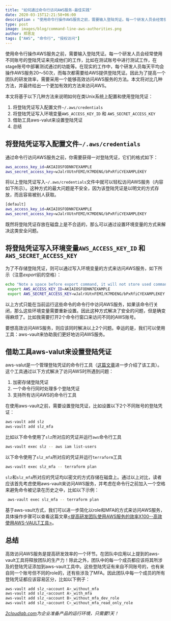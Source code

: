 ```yaml
---
title: "如何通过命令行访问AWS服务-最佳实践"
date: 2020-03-15T12:21:58+06:00
description : "使用命令行操作AWS服务之前，需要输入登陆凭证。每一个研发人员会经常使用不同账号的登陆凭证来完成他们的工作，比如在测试账号中进行测试工作，在stage账号中部署测试通过的功能等。在现实的工作中，每个研发人员每天平均会操作AWS服务20～50次，而每次都需要给AWS提供登陆凭证。因此为了提高一个团队的研发效率，需要寻求一个能够高效访问AWS服务的方法。本文将对比几种方法，并最终给出一个更加有效的方法来访问AWS。"
type: post
image: images/blog/command-line-aws-authorities.png
author: 郑思龙
tags: ["AWS", "命令行", "授权访问"]
---
```


使用命令行操作AWS服务之前，需要输入登陆凭证。每一个研发人员会经常使用不同账号的登陆凭证来完成他们的工作，比如在测试账号中进行测试工作，在stage账号中部署测试通过的功能等。在现实的工作中，每个研发人员每天平均会操作AWS服务20～50次，而每次都需要给AWS提供登陆凭证。因此为了提高一个团队的研发效率，需要采用一个能够高效访问AWS服务的方法。本文将对比几种方法，并最终给出一个更加有效的方法来访问AWS。

本文将基于以下几种方法来说明如何在类Unix系统上配置和使用登陆凭证：

1. 将登陆凭证写入配置文件`~/.aws/credentials`
2. 将登陆凭证写入环境变量`AWS_ACCESS_KEY_ID` 和 `AWS_SECRET_ACCESS_KEY`
3. 借助工具aws-valut来设置登陆凭证
4. 总结

## 将登陆凭证写入配置文件`~/.aws/credentials`

通过命令行访问AWS服务之前，你需要获得一对登陆凭证，它们的格式如下：

```bash
aws_access_key_id=AKIAIOSFODNN7EXAMPLE
aws_secret_access_key=wJalrXUtnFEMI/K7MDENG/bPxRfiCYEXAMPLEKEY
```

将以上登陆凭证写入`~/.aws/credentials`文件中就可以轻松访问AWS服务（内容如下所示）。这种方式的最大问题是不安全，因为该登陆凭证是以明文的方式存放，而且容易被别人获取。

```bash
[default]
aws_access_key_id=AKIAIOSFODNN7EXAMPLE
aws_secret_access_key=wJalrXUtnFEMI/K7MDENG/bPxRfiCYEXAMPLEKEY
```

既然将登陆凭证存放在磁盘上是不合适的，那么可以通过设置环境变量的方式来解决这类安全问题。

## 将登陆凭证写入环境变量`AWS_ACCESS_KEY_ID` 和 `AWS_SECRET_ACCESS_KEY`

为了不存储登陆凭证，则可以通过写入环境变量的方式来访问AWS服务，如下所示（注意*export*前的空格）：

```bash
echo "Note a space before export command, it will not store used commands in commands history."
 export AWS_ACCESS_KEY_ID=AKIAIOSFODNN7EXAMPLE
 export AWS_SECRET_ACCESS_KEY=wJalrXUtnFEMI/K7MDENG/bPxRfiCYEXAMPLEKEY
```

以上方式只能在当前运行这些命令的命令行中访问AWS服务，如果该命令行关闭，那么这些环境变量需要重新设置。因此这种方式解决了安全的问题，但是确变得麻烦了。比如我需要打开2个命令行窗口来访问不同的AWS账号。

要想高效访问AWS服务，则应该同时解决以上2个问题。幸运的是，我们可以使用工具：aws-vault来协助我们更好地访问AWS服务。

## 借助工具aws-valut来设置登陆凭证

aws-valut是一个管理登陆凭证的命令行工具（[这篇文章](https://2cloudlab.com/blog/how-to-authority-aws-through-command-line/)进一步介绍了该工具）。这个工具通过以下方式解决了访问AWS时所遇到问题：

1. 加密存储登陆凭证
2. 一个命令行同时处理多个登陆凭证
3. 支持所有访问AWS的命令行工具

在使用aws-vault之前，需要设置登陆凭证，比如设置以下2个不同账号的登陆凭证：

```bash
aws-vault add slz
aws-vault add slz_mfa
```

比如以下命令使用了`slz`所对应的凭证并运行`aws`命令行工具

```bash
aws-vault exec slz -- aws iam list-users
```

以下命令使用了`slz_mfa`所对应的凭证并运行`terraform`工具

```bash
aws-vault exec slz_mfa -- terraform plan
```

`slz`和`slz_mfa`所对应的凭证均以密文的方式存储在磁盘上。通过以上对比，读者应该首先考虑使用aws-vault来访问AWS服务，并考虑在命令行之前加入一个空格来避免命令被记录在历史之中，比如以下示例：

```bash
 aws-vault exec slz_mfa -- terraform plan
```

基于aws-vault方式，我们可以进一步简化以role和MFA的方式来访问AWS服务，具体操作步骤可以查看这篇文章[<提高研发团队使用AWS服务的效率X100--高效使用AWS-VAULT工具>](https://2cloudlab.com/blog/how-to-authority-aws-through-command-line/)。


## 总结

高效访问AWS服务是提高研发效率的一个环节。在团队中应用以上提到的aws-vault工具将释放团队的生产力！除此之外，团队中的每一个成员都应该将其所涉及的登陆凭证添加到aws-vault工具中。这些登陆凭证有来自不同账号的，也有来自同一个账号但不同的role的，还有些涉及了MFA。因此团队中每一个成员的所有登陆凭证都应该容易区分，比如以下例子：

```bash
aws-vault add slz_<account A>_without_mfa
aws-vault add slz_<account A>_with_mfa
aws-vault add slz_<account B>_without_mfa_dev_role
aws-vault add slz_<account C>_without_mfa_read_only_role
```

*[2cloudlab.com](https://2cloudlab.com/)为企业准备产品的运行环境，只需要1天！*